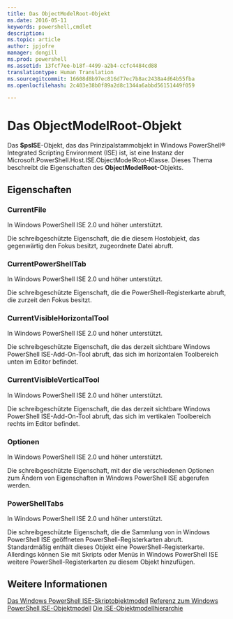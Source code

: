```yaml
---
title: Das ObjectModelRoot-Objekt
ms.date: 2016-05-11
keywords: powershell,cmdlet
description: 
ms.topic: article
author: jpjofre
manager: dongill
ms.prod: powershell
ms.assetid: 13fcf7ee-b18f-4499-a2b4-ccfc4484cd88
translationtype: Human Translation
ms.sourcegitcommit: 16608d8b97ec816d77ec7b8ac2438a4d64b55fba
ms.openlocfilehash: 2c403e38b0f89a2d8c1344a6abbd56151449f059

---
```


# Das ObjectModelRoot-Objekt
  Das **$psISE**-Objekt, das das Prinzipalstammobjekt in Windows PowerShell® Integrated Scripting Environment (ISE) ist, ist eine Instanz der Microsoft.PowerShell.Host.ISE.ObjectModelRoot-Klasse. Dieses Thema beschreibt die Eigenschaften des **ObjectModelRoot**-Objekts.

## Eigenschaften

### CurrentFile
  In Windows PowerShell ISE 2.0 und höher unterstützt. 

 Die schreibgeschützte Eigenschaft, die die diesem Hostobjekt, das gegenwärtig den Fokus besitzt, zugeordnete Datei abruft.

### CurrentPowerShellTab
  In Windows PowerShell ISE 2.0 und höher unterstützt. 

 Die schreibgeschützte Eigenschaft, die die PowerShell-Registerkarte abruft, die zurzeit den Fokus besitzt.

### CurrentVisibleHorizontalTool
  In Windows PowerShell ISE 2.0 und höher unterstützt. 

 Die schreibgeschützte Eigenschaft, die das derzeit sichtbare Windows PowerShell ISE-Add-On-Tool abruft, das sich im horizontalen Toolbereich unten im Editor befindet.

### CurrentVisibleVerticalTool
  In Windows PowerShell ISE 2.0 und höher unterstützt. 

 Die schreibgeschützte Eigenschaft, die das derzeit sichtbare Windows PowerShell ISE-Add-On-Tool abruft, das sich im vertikalen Toolbereich rechts im Editor befindet.

### Optionen
  In Windows PowerShell ISE 2.0 und höher unterstützt. 

 Die schreibgeschützte Eigenschaft, mit der die verschiedenen Optionen zum Ändern von Eigenschaften in Windows PowerShell ISE abgerufen werden.

### PowerShellTabs
  In Windows PowerShell ISE 2.0 und höher unterstützt. 

 Die schreibgeschützte Eigenschaft, die die Sammlung von in Windows PowerShell ISE geöffneten PowerShell-Registerkarten abruft. Standardmäßig enthält dieses Objekt eine PowerShell-Registerkarte. Allerdings können Sie mit Skripts oder Menüs in Windows PowerShell ISE weitere PowerShell-Registerkarten zu diesem Objekt hinzufügen.

## Weitere Informationen
 [Das Windows PowerShell ISE-Skriptobjektmodell](The-Windows-PowerShell-ISE-Scripting-Object-Model.md) 
 [Referenz zum Windows PowerShell ISE-Objektmodell](Windows-PowerShell-ISE-Object-Model-Reference.md) 
 [Die ISE-Objektmodellhierarchie](The-ISE-Object-Model-Hierarchy.md)

  



<!--HONumber=Oct16_HO1-->


